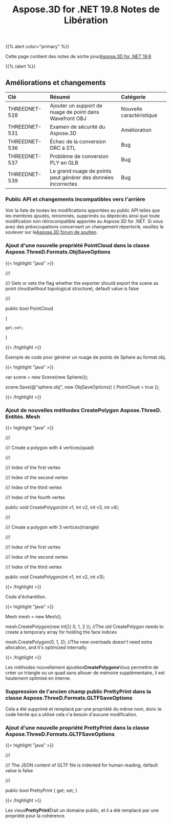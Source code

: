 ﻿---
title: Aspose.3D for .NET 19.8 Notes de Libération
type: docs
weight: 50
url: /fr/net/aspose-3d-for-net-19-8-release-notes/
---
{{% alert color="primary" %}} 

Cette page contient des notes de sortie pour[Aspose.3D for .NET 19,8](/3d/fr/net/aspose-3d-for-net-19-8-release-notes/)

{{% /alert %}} 
## **Améliorations et changements**

|**Clé**|**Résumé**|**Catégorie**|
|:- |:- |:- |
|THREEDNET-528|Ajouter un support de nuage de point dans Wavefront OBJ|Nouvelle caractéristique|
|THREEDNET-531|Examen de sécurité du Aspose.3D|Amélioration|
|THREEDNET-536 |Échec de la conversion DRC à STL|Bug|
|THREEDNET-537|Problème de conversion PLY en GLB|Bug|
|THREEDNET-539|Le grand nuage de points peut générer des données incorrectes|Bug|
### **Public API et changements incompatibles vers l'arrière**
Voir la liste de toutes les modifications apportées au public API telles que les membres ajoutés, renommés, supprimés ou dépréciés ainsi que toute modification non rétrocompatible apportée au Aspose.3D for .NET. Si vous avez des préoccupations concernant un changement répertorié, veuillez le soulever sur le[Aspose.3D forum de soutien](https://forum.aspose.com/c/3d).
### **Ajout d'une nouvelle propriété PointCloud dans la classe Aspose.ThreeD.Formats.ObjSaveOptions**
{{< highlight "java" >}}

 /// <summary>

/// Gets or sets the flag whether the exporter should export the scene as point cloud(without topological structure), default value is false

/// </summary>

public bool PointCloud

{

    get;set;

}

{{< /highlight >}}

Exemple de code pour générer un nuage de points de Sphere au format obj.

{{< highlight "java" >}}

 var scene = new Scene(new Sphere());

scene.Save(@"sphere.obj", new ObjSaveOptions() { PointCloud = true });

{{< /highlight >}}
### **Ajout de nouvelles méthodes CreatePolygon Aspose.ThreeD. Entités. Mesh**
{{< highlight "java" >}}

 /// <summary>

/// Create a polygon with 4 vertices(quad)

/// </summary>

/// <param name="v1">Index of the first vertex</param>

/// <param name="v2">Index of the second vertex</param>

/// <param name="v3">Index of the third vertex</param>

/// <param name="v4">Index of the fourth vertex</param>

public void CreatePolygon(int v1, int v2, int v3, int v4);

/// <summary>

/// Create a polygon with 3 vertices(triangle)

/// </summary>

/// <param name="v1">Index of the first vertex</param>

/// <param name="v2">Index of the second vertex</param>

/// <param name="v3">Index of the third vertex</param>

public void CreatePolygon(int v1, int v2, int v3);

{{< /highlight >}}

Code d'échantillon.

{{< highlight "java" >}}

 Mesh mesh = new Mesh();

mesh.CreatePolygon(new int[]{ 0, 1, 2 }); //The old CreatePolygon needs to create a temporary array for holding the face indices

mesh.CreatePolygon(0, 1, 2); //The new overloads doesn't need extra allocation, and it's optimized internally.

{{< /highlight >}}

Les méthodes nouvellement ajoutées**CreatePolygone**Vous permettre de créer un triangle ou un quad sans allouer de mémoire supplémentaire, il est hautement optimisé en interne.


### **Suppression de l'ancien champ public PrettyPrint dans la classe Aspose.ThreeD.Formats.GLTFSaveOptions**
Cela a été supprimé et remplacé par une propriété du même nom, donc le code hérité qui a utilisé cela n'a besoin d'aucune modification.
### **Ajout d'une nouvelle propriété PrettyPrint dans la classe Aspose.ThreeD.Formats.GLTFSaveOptions**

{{< highlight "java" >}}

 /// <summary>

/// The JSON content of GLTF file is indented for human reading, default value is false

/// </summary>

public bool PrettyPrint { get; set; }

{{< /highlight >}}

Les vieux**PrettyPrint**Était un domaine public, et il a été remplacé par une propriété pour la cohérence.
